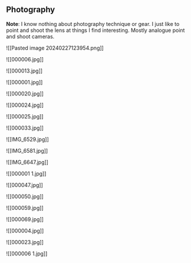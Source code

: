 ## Photography
**Note**: I know nothing about photography technique or gear. 
I just like to point and shoot the lens at things I find interesting. 
Mostly analogue point and shoot cameras.

![[Pasted image 20240227123954.png]]

![[000006.jpg]]

![[000013.jpg]]

![[000001.jpg]]

![[000020.jpg]]

![[000024.jpg]]

![[000025.jpg]]

![[000033.jpg]]

![[IMG_6529.jpg]]

![[IMG_6581.jpg]]

![[IMG_6647.jpg]]

![[000001 1.jpg]]

![[000047.jpg]]

![[000050.jpg]]

![[000059.jpg]]

![[000069.jpg]]

![[000004.jpg]]

![[000023.jpg]]

![[000006 1.jpg]]
